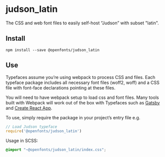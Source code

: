 
# judson_latin

The CSS and web font files to easily self-host “Judson” with subset "latin".

## Install

`npm install --save @openfonts/judson_latin`

## Use

Typefaces assume you’re using webpack to process CSS and files. Each typeface
package includes all necessary font files (woff2, woff) and a CSS file with
font-face declarations pointing at these files.

You will need to have webpack setup to load css and font files. Many tools built
with Webpack will work out of the box with Typefaces such as [Gatsby](https://github.com/gatsbyjs/gatsby)
and [Create React App](https://github.com/facebookincubator/create-react-app).

To use, simply require the package in your project’s entry file e.g.

```javascript
// Load Judson typeface
require('@openfonts/judson_latin')
```

Usage in SCSS:
```scss
@import "~@openfonts/judson_latin/index.css";
```
